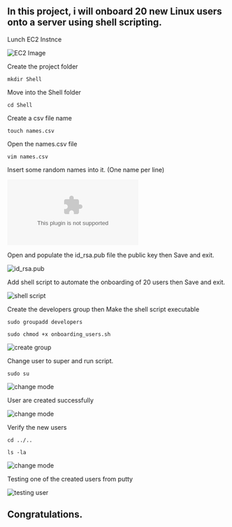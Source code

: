 ## In this project, i will onboard 20 new Linux users onto a server using shell scripting.


Lunch EC2 Instnce 

![EC2 Image](./images/EC2_shell_script.PNG)

Create the project folder

`mkdir Shell`

Move into the Shell folder

`cd Shell`

Create a csv file name 

`touch names.csv`

Open the names.csv file

`vim names.csv`

Insert some random names into it. (One name per line)

![Random names](./images/names.csv)

Open and populate the id_rsa.pub file the public key then Save and exit.

![id_rsa.pub](./images/publickey.PNG)

Add shell script to automate the onboarding of 20 users then Save and exit.

![shell script](./images/shell%20script.PNG)

Create the developers group then
Make the shell script executable

`sudo groupadd developers`

`sudo chmod +x onboarding_users.sh`

![create group](./images/create%20group.PNG)

Change user to super and run script.

`sudo su`


![change mode](./images/change%20user%20mode.PNG)


User are created successfully


![change mode](./images/20users_created.PNG)

Verify the new users

`cd ../..`

`ls -la`

![change mode](./images/users_verified.PNG)

Testing one of the created users from putty

![testing user](./images/Testing_user.PNG)

## Congratulations.